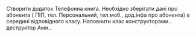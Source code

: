 Створити додаток Телефонна книга. Необхідно зберігати дані про абонента ( ПІП, тел. Персональний, тел.моб., дод.інфа про абонента) в середині відповідного класу. Наповнити клас конструкторами.. деструктор Ами..